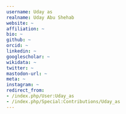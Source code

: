 ```yaml
---
username: Uday as
realname: Uday Abu Shehab
website: ~
affiliation: ~
bio: ~
github: ~
orcid: ~
linkedin: ~
googlescholar: ~
wikidata: ~
twitter: ~
mastodon-url: ~
meta: ~
instagram: ~
redirect_from:
- /index.php/User:Uday_as
- /index.php/Special:Contributions/Uday_as
---
```

